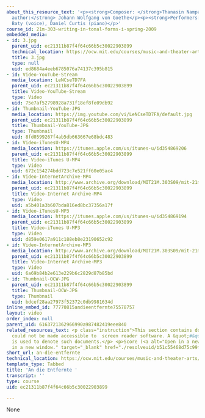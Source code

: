```yaml
---
about_this_resource_text: '<p><strong>Composer: </strong>Thanasin Nampaisarn</p><p><strong>Text
  author:</strong> Johann Wolfgang von Goethe</p><p><strong>Performers:</strong> Janna
  Baty (voice), Daniel Curtis (piano)</p>'
course_id: 21m-303-writing-in-tonal-forms-i-spring-2009
embedded_media:
- id: 3.jpg
  parent_uid: ec21311b87f4f64c66b5c30022903899
  technical_location: https://ocw.mit.edu/courses/music-and-theater-arts/21m-303-writing-in-tonal-forms-i-spring-2009/assignments/an-die-entfernte/3.jpg
  title: 3.jpg
  type: null
  uid: ed8684a4eeb6785076a74137c395b815
- id: Video-YouTube-Stream
  media_location: LeNCseTD7FA
  parent_uid: ec21311b87f4f64c66b5c30022903899
  title: Video-YouTube-Stream
  type: Video
  uid: 75e7af52798928a731f18ef8fe09db92
- id: Thumbnail-YouTube-JPG
  media_location: https://img.youtube.com/vi/LeNCseTD7FA/default.jpg
  parent_uid: ec21311b87f4f64c66b5c30022903899
  title: Thumbnail-YouTube-JPG
  type: Thumbnail
  uid: 8fd0599267f4ab5db663667e68bdc483
- id: Video-iTunesU-MP4
  media_location: https://itunes.apple.com/us/itunes-u/id354869206
  parent_uid: ec21311b87f4f64c66b5c30022903899
  title: Video-iTunes U-MP4
  type: Video
  uid: 672c154274bdd723c7e521ff60e05ac4
- id: Video-InternetArchive-MP4
  media_location: http://www.archive.org/download/MIT21M.303S09/mit-21m.303-s09-song5_300k.mp4
  parent_uid: ec21311b87f4f64c66b5c30022903899
  title: Video-Internet Archive-MP4
  type: Video
  uid: a5b401a3b607bda816ed8bc37356a17f
- id: Video-iTunesU-MP3
  media_location: https://itunes.apple.com/us/itunes-u/id354869194
  parent_uid: ec21311b87f4f64c66b5c30022903899
  title: Video-iTunes U-MP3
  type: Video
  uid: d859e0617a911c188eb8e23190652c92
- id: Video-InternetArchive-MP3
  media_location: http://www.archive.org/download/MIT21M.303S09/mit-21m.303-s09-song5.mp3
  parent_uid: ec21311b87f4f64c66b5c30022903899
  title: Video-Internet Archive-MP3
  type: Video
  uid: 6a69b84b2e613e229b6c2829d87b85bd
- id: Thumbnail-OCW-JPG
  parent_uid: ec21311b87f4f64c66b5c30022903899
  title: Thumbnail-OCW-JPG
  type: Thumbnail
  uid: bdcef28aa27973f52372c0db9981634d
inline_embed_id: 77770815andieentfernte75578757
layout: video
order_index: null
parent_uid: 6163721362966990a987482419eee840
related_resources_text: <p class="instruction">This section contains documents that
  could not be made accessible to  screen reader software. A &quot;#&quot; symbol
  is used to denote such documents.</p> <p>Score (<a alt="Open in a new window." title="Open
  in a new window." target="_blank" href="./resolveuid/b51c55468d75c99f138fa3742919da3b">PDF</a>)<sup>#</sup></p>
short_url: an-die-entfernte
technical_location: https://ocw.mit.edu/courses/music-and-theater-arts/21m-303-writing-in-tonal-forms-i-spring-2009/assignments/an-die-entfernte
template_type: Tabbed
title: 'An die Entfernte '
transcript: ''
type: course
uid: ec21311b87f4f64c66b5c30022903899

---
```

None